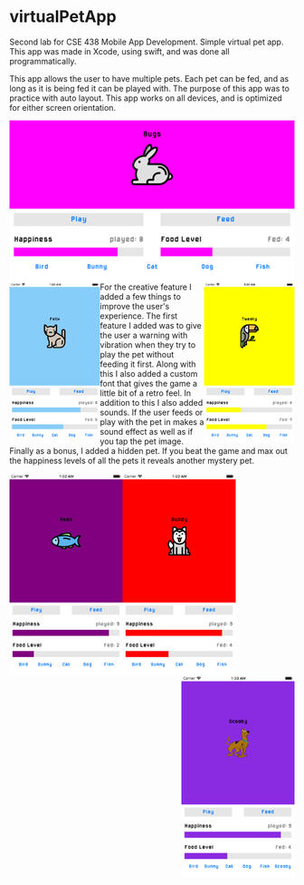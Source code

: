 # virtualPetApp
<p>Second lab for CSE 438 Mobile App Development. Simple virtual pet app. This app was made in Xcode, using swift, and was done all programmatically.</p>
<p>This app allows the user to have multiple pets. Each pet can be fed, and as long as it is being fed it can be played with. The purpose of this app was to practice with auto layout. This app works on all devices, and is optimized for either screen orientation.</p>
<p>
<img align="left" src="bunnyScreenshot.png" height="285">
<img align="left" src="catScreenshot.png" height="285">
<img align="right" src="birdScreenshot.png" height="285">
</p>
<br>
<p>For the creative feature I added a few things to improve the user's experience. The first feature I added was to give the user a warning with vibration when they try to play the pet without feeding it first. Along with this I also added a custom font that gives the game a little bit of a retro feel. In addition to this I also added sounds. If the user feeds or play with the pet in makes a sound effect as well as if you tap the pet image. Finally as a bonus, I added a hidden pet. If you beat the game and max out the happiness levels of all the pets it reveals another mystery pet.</p>

<img align="center" src="dogScreenshot.png" width="200">
<img align="left" src="fishScreenshot.png" width="200">
<img align="right" src="scoobyScreenshot.png" width="200">

